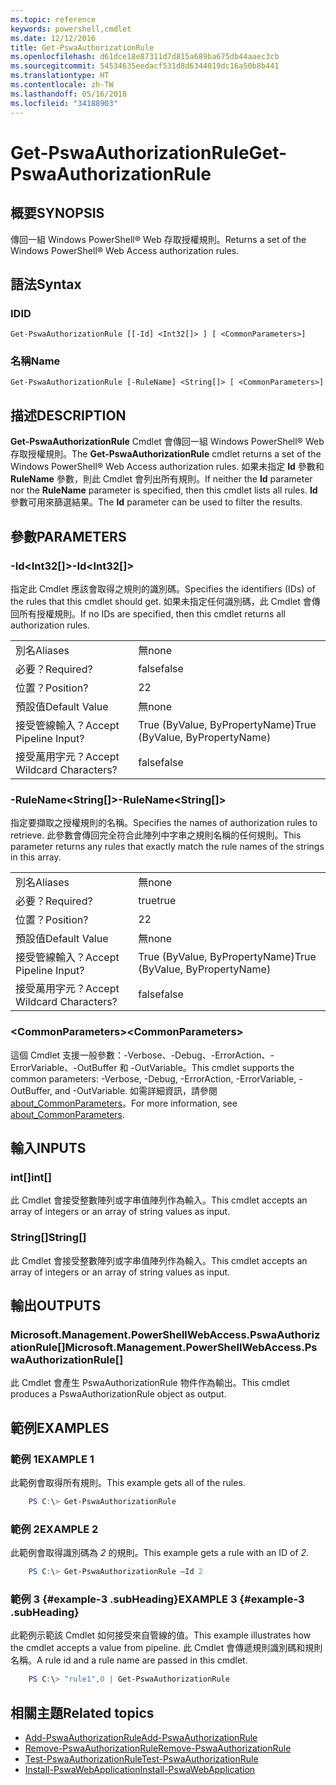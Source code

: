 ```yaml
---
ms.topic: reference
keywords: powershell,cmdlet
ms.date: 12/12/2016
title: Get-PswaAuthorizationRule
ms.openlocfilehash: d61dce18e87311d7d815a689ba675db44aaec3cb
ms.sourcegitcommit: 54534635eedacf531d8d6344019dc16a50b8b441
ms.translationtype: HT
ms.contentlocale: zh-TW
ms.lasthandoff: 05/16/2018
ms.locfileid: "34188903"
---
```

# <a name="get-pswaauthorizationrule"></a><span data-ttu-id="4243f-103">Get-PswaAuthorizationRule</span><span class="sxs-lookup"><span data-stu-id="4243f-103">Get-PswaAuthorizationRule</span></span>

## <a name="synopsis"></a><span data-ttu-id="4243f-104">概要</span><span class="sxs-lookup"><span data-stu-id="4243f-104">SYNOPSIS</span></span>

<span data-ttu-id="4243f-105">傳回一組 Windows PowerShell® Web 存取授權規則。</span><span class="sxs-lookup"><span data-stu-id="4243f-105">Returns a set of the Windows PowerShell® Web Access authorization rules.</span></span>

## <a name="syntax"></a><span data-ttu-id="4243f-106">語法</span><span class="sxs-lookup"><span data-stu-id="4243f-106">Syntax</span></span>

### <a name="id"></a><span data-ttu-id="4243f-107">ID</span><span class="sxs-lookup"><span data-stu-id="4243f-107">ID</span></span>
```
Get-PswaAuthorizationRule [[-Id] <Int32[]> ] [ <CommonParameters>]
```

### <a name="name"></a><span data-ttu-id="4243f-108">名稱</span><span class="sxs-lookup"><span data-stu-id="4243f-108">Name</span></span>
```
Get-PswaAuthorizationRule [-RuleName] <String[]> [ <CommonParameters>]
```

## <a name="description"></a><span data-ttu-id="4243f-109">描述</span><span class="sxs-lookup"><span data-stu-id="4243f-109">DESCRIPTION</span></span>

<span data-ttu-id="4243f-110">**Get-PswaAuthorizationRule** Cmdlet 會傳回一組 Windows PowerShell® Web 存取授權規則。</span><span class="sxs-lookup"><span data-stu-id="4243f-110">The **Get-PswaAuthorizationRule** cmdlet returns a set of the Windows PowerShell® Web Access authorization rules.</span></span>
<span data-ttu-id="4243f-111">如果未指定 **Id** 參數和 **RuleName** 參數，則此 Cmdlet 會列出所有規則。</span><span class="sxs-lookup"><span data-stu-id="4243f-111">If neither the **Id** parameter nor the **RuleName** parameter is specified, then this cmdlet lists all rules.</span></span> <span data-ttu-id="4243f-112">**Id** 參數可用來篩選結果。</span><span class="sxs-lookup"><span data-stu-id="4243f-112">The **Id** parameter can be used to filter the results.</span></span>

## <a name="parameters"></a><span data-ttu-id="4243f-113">參數</span><span class="sxs-lookup"><span data-stu-id="4243f-113">PARAMETERS</span></span>

### <a name="-idltint32gt"></a><span data-ttu-id="4243f-114">-Id&lt;Int32\[\]&gt;</span><span class="sxs-lookup"><span data-stu-id="4243f-114">-Id&lt;Int32\[\]&gt;</span></span>

<span data-ttu-id="4243f-115">指定此 Cmdlet 應該會取得之規則的識別碼。</span><span class="sxs-lookup"><span data-stu-id="4243f-115">Specifies the identifiers (IDs) of the rules that this cmdlet should get.</span></span> <span data-ttu-id="4243f-116">如果未指定任何識別碼，此 Cmdlet 會傳回所有授權規則。</span><span class="sxs-lookup"><span data-stu-id="4243f-116">If no IDs are specified, then this cmdlet returns all authorization rules.</span></span>

|||
|-|-|
| <span data-ttu-id="4243f-117">別名</span><span class="sxs-lookup"><span data-stu-id="4243f-117">Aliases</span></span>                              | <span data-ttu-id="4243f-118">無</span><span class="sxs-lookup"><span data-stu-id="4243f-118">none</span></span>                                 |
| <span data-ttu-id="4243f-119">必要？</span><span class="sxs-lookup"><span data-stu-id="4243f-119">Required?</span></span>                            | <span data-ttu-id="4243f-120">false</span><span class="sxs-lookup"><span data-stu-id="4243f-120">false</span></span>                                |
| <span data-ttu-id="4243f-121">位置？</span><span class="sxs-lookup"><span data-stu-id="4243f-121">Position?</span></span>                            | <span data-ttu-id="4243f-122">2</span><span class="sxs-lookup"><span data-stu-id="4243f-122">2</span></span>                                    |
| <span data-ttu-id="4243f-123">預設值</span><span class="sxs-lookup"><span data-stu-id="4243f-123">Default Value</span></span>                        | <span data-ttu-id="4243f-124">無</span><span class="sxs-lookup"><span data-stu-id="4243f-124">none</span></span>                                 |
| <span data-ttu-id="4243f-125">接受管線輸入？</span><span class="sxs-lookup"><span data-stu-id="4243f-125">Accept Pipeline Input?</span></span>               | <span data-ttu-id="4243f-126">True (ByValue, ByPropertyName)</span><span class="sxs-lookup"><span data-stu-id="4243f-126">True (ByValue, ByPropertyName)</span></span>       |
| <span data-ttu-id="4243f-127">接受萬用字元？</span><span class="sxs-lookup"><span data-stu-id="4243f-127">Accept Wildcard Characters?</span></span>          | <span data-ttu-id="4243f-128">false</span><span class="sxs-lookup"><span data-stu-id="4243f-128">false</span></span>                                |

### <a name="-rulenameltstringgt"></a><span data-ttu-id="4243f-129">-RuleName&lt;String\[\]&gt;</span><span class="sxs-lookup"><span data-stu-id="4243f-129">-RuleName&lt;String\[\]&gt;</span></span>

<span data-ttu-id="4243f-130">指定要擷取之授權規則的名稱。</span><span class="sxs-lookup"><span data-stu-id="4243f-130">Specifies the names of authorization rules to retrieve.</span></span> <span data-ttu-id="4243f-131">此參數會傳回完全符合此陣列中字串之規則名稱的任何規則。</span><span class="sxs-lookup"><span data-stu-id="4243f-131">This parameter returns any rules that exactly match the rule names of the strings in this array.</span></span>

|||
|-|-|
| <span data-ttu-id="4243f-132">別名</span><span class="sxs-lookup"><span data-stu-id="4243f-132">Aliases</span></span>                              | <span data-ttu-id="4243f-133">無</span><span class="sxs-lookup"><span data-stu-id="4243f-133">none</span></span>                                 |
| <span data-ttu-id="4243f-134">必要？</span><span class="sxs-lookup"><span data-stu-id="4243f-134">Required?</span></span>                            | <span data-ttu-id="4243f-135">true</span><span class="sxs-lookup"><span data-stu-id="4243f-135">true</span></span>                                 |
| <span data-ttu-id="4243f-136">位置？</span><span class="sxs-lookup"><span data-stu-id="4243f-136">Position?</span></span>                            | <span data-ttu-id="4243f-137">2</span><span class="sxs-lookup"><span data-stu-id="4243f-137">2</span></span>                                    |
| <span data-ttu-id="4243f-138">預設值</span><span class="sxs-lookup"><span data-stu-id="4243f-138">Default Value</span></span>                        | <span data-ttu-id="4243f-139">無</span><span class="sxs-lookup"><span data-stu-id="4243f-139">none</span></span>                                 |
| <span data-ttu-id="4243f-140">接受管線輸入？</span><span class="sxs-lookup"><span data-stu-id="4243f-140">Accept Pipeline Input?</span></span>               | <span data-ttu-id="4243f-141">True (ByValue, ByPropertyName)</span><span class="sxs-lookup"><span data-stu-id="4243f-141">True (ByValue, ByPropertyName)</span></span>       |
| <span data-ttu-id="4243f-142">接受萬用字元？</span><span class="sxs-lookup"><span data-stu-id="4243f-142">Accept Wildcard Characters?</span></span>          | <span data-ttu-id="4243f-143">false</span><span class="sxs-lookup"><span data-stu-id="4243f-143">false</span></span>                                |

### <a name="ltcommonparametersgt"></a><span data-ttu-id="4243f-144">&lt;CommonParameters&gt;</span><span class="sxs-lookup"><span data-stu-id="4243f-144">&lt;CommonParameters&gt;</span></span>

<span data-ttu-id="4243f-145">這個 Cmdlet 支援一般參數：-Verbose、-Debug、-ErrorAction、-ErrorVariable、-OutBuffer 和 -OutVariable。</span><span class="sxs-lookup"><span data-stu-id="4243f-145">This cmdlet supports the common parameters: -Verbose, -Debug, -ErrorAction, -ErrorVariable, -OutBuffer, and -OutVariable.</span></span>
<span data-ttu-id="4243f-146">如需詳細資訊，請參閱 [about_CommonParameters](http://go.microsoft.com/fwlink/p/?LinkID=113216)。</span><span class="sxs-lookup"><span data-stu-id="4243f-146">For more information, see [about_CommonParameters](http://go.microsoft.com/fwlink/p/?LinkID=113216).</span></span>

## <a name="inputs"></a><span data-ttu-id="4243f-147">輸入</span><span class="sxs-lookup"><span data-stu-id="4243f-147">INPUTS</span></span>

### <a name="int"></a><span data-ttu-id="4243f-148">int\[\]</span><span class="sxs-lookup"><span data-stu-id="4243f-148">int\[\]</span></span>

<span data-ttu-id="4243f-149">此 Cmdlet 會接受整數陣列或字串值陣列作為輸入。</span><span class="sxs-lookup"><span data-stu-id="4243f-149">This cmdlet accepts an array of integers or an array of string values as input.</span></span>

### <a name="string"></a><span data-ttu-id="4243f-150">String\[\]</span><span class="sxs-lookup"><span data-stu-id="4243f-150">String\[\]</span></span>

<span data-ttu-id="4243f-151">此 Cmdlet 會接受整數陣列或字串值陣列作為輸入。</span><span class="sxs-lookup"><span data-stu-id="4243f-151">This cmdlet accepts an array of integers or an array of string values as input.</span></span>

## <a name="outputs"></a><span data-ttu-id="4243f-152">輸出</span><span class="sxs-lookup"><span data-stu-id="4243f-152">OUTPUTS</span></span>

### <a name="microsoftmanagementpowershellwebaccesspswaauthorizationrule"></a><span data-ttu-id="4243f-153">Microsoft.Management.PowerShellWebAccess.PswaAuthorizationRule\[\]</span><span class="sxs-lookup"><span data-stu-id="4243f-153">Microsoft.Management.PowerShellWebAccess.PswaAuthorizationRule\[\]</span></span>

<span data-ttu-id="4243f-154">此 Cmdlet 會產生 PswaAuthorizationRule 物件作為輸出。</span><span class="sxs-lookup"><span data-stu-id="4243f-154">This cmdlet produces a PswaAuthorizationRule object as output.</span></span>


## <a name="examples"></a><span data-ttu-id="4243f-155">範例</span><span class="sxs-lookup"><span data-stu-id="4243f-155">EXAMPLES</span></span>

### <a name="example-1"></a><span data-ttu-id="4243f-156">範例 1</span><span class="sxs-lookup"><span data-stu-id="4243f-156">EXAMPLE 1</span></span>

<span data-ttu-id="4243f-157">此範例會取得所有規則。</span><span class="sxs-lookup"><span data-stu-id="4243f-157">This example gets all of the rules.</span></span>

```PowerShell
    PS C:\> Get-PswaAuthorizationRule
```

### <a name="example-2"></a><span data-ttu-id="4243f-158">範例 2</span><span class="sxs-lookup"><span data-stu-id="4243f-158">EXAMPLE 2</span></span>

<span data-ttu-id="4243f-159">此範例會取得識別碼為 *2* 的規則。</span><span class="sxs-lookup"><span data-stu-id="4243f-159">This example gets a rule with an ID of *2*.</span></span>

```PowerShell
    PS C:\> Get-PswaAuthorizationRule –Id 2
```

### <a name="example-3-example-3-subheading"></a><span data-ttu-id="4243f-160">範例 3 {#example-3 .subHeading}</span><span class="sxs-lookup"><span data-stu-id="4243f-160">EXAMPLE 3 {#example-3 .subHeading}</span></span>

<span data-ttu-id="4243f-161">此範例示範該 Cmdlet 如何接受來自管線的值。</span><span class="sxs-lookup"><span data-stu-id="4243f-161">This example illustrates how the cmdlet accepts a value from pipeline.</span></span>
<span data-ttu-id="4243f-162">此 Cmdlet 會傳遞規則識別碼和規則名稱。</span><span class="sxs-lookup"><span data-stu-id="4243f-162">A rule id and a rule name are passed in this cmdlet.</span></span>

```PowerShell
    PS C:\> "rule1",0 | Get-PswaAuthorizationRule
```

## <a name="related-topics"></a><span data-ttu-id="4243f-163">相關主題</span><span class="sxs-lookup"><span data-stu-id="4243f-163">Related topics</span></span>

- [<span data-ttu-id="4243f-164">Add-PswaAuthorizationRule</span><span class="sxs-lookup"><span data-stu-id="4243f-164">Add-PswaAuthorizationRule</span></span>](add-pswaauthorizationrule.md)
- [<span data-ttu-id="4243f-165">Remove-PswaAuthorizationRule</span><span class="sxs-lookup"><span data-stu-id="4243f-165">Remove-PswaAuthorizationRule</span></span>](remove-pswaauthorizationrule.md)
- [<span data-ttu-id="4243f-166">Test-PswaAuthorizationRule</span><span class="sxs-lookup"><span data-stu-id="4243f-166">Test-PswaAuthorizationRule</span></span>](test-pswaauthorizationrule.md)
- [<span data-ttu-id="4243f-167">Install-PswaWebApplication</span><span class="sxs-lookup"><span data-stu-id="4243f-167">Install-PswaWebApplication</span></span>](install-pswawebapplication.md)